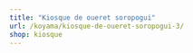 ```yaml
---
title: "Kiosque de oueret soropogui"
url: /koyama/kiosque-de-oueret-soropogui-3/
shop: kiosque
---
```

